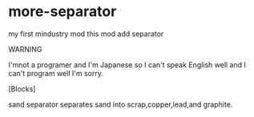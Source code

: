 # more-separator
my first mindustry mod this mod add separator

WARNING

I'mnot a programer and I'm Japanese
so I can't speak English well and I can't program well
I'm sorry.

[Blocks]

sand separator separates sand into scrap,copper,lead,and graphite.
